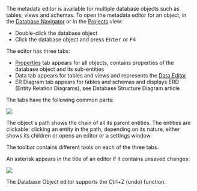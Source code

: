 The metadata editor is available for multiple database objects such as tables, views and schemas. To open the metadata editor for an object, in the [Database Navigator](https://github.com/serge-rider/dbeaver/wiki/Database-Navigator) or in the [Projects](https://github.com/serge-rider/dbeaver/wiki/Projects) view:
* Double-click the database object
* Click the database object and press <kbd>Enter</kbd> or <kbd>F4</kbd>

The editor has three tabs:
* [Properties](https://github.com/serge-rider/dbeaver/wiki/Properties) tab appears for all objects, contains properties of the database object and its sub-entities
* Data tab appears for tables and views and represents the [Data Editor](https://github.com/serge-rider/dbeaver/wiki/Data-Editor)
* ER Diagram tab appears for tables and schemas and displays ERD (Entity Relation Diagrams), see Database Structure Diagram article 

The tabs have the following common parts:

<img src="https://www.dropbox.com/s/jt5icc117393bg2/DB%20Object%20edito%20with%20markup.png?raw=1"/>

The object`s path shows the chain of all its parent entities. The entities are clickable: clicking an entity in the path, depending on its nature, either shows its children or opens an editor or a settings window.

The toolbar contains different tools on each of the three tabs.

An asterisk appears in the title of an editor if it contains unsaved changes:

<img src="https://www.dropbox.com/s/deojn9xj28njz4a/Asterisk.png?raw=1"/>

The Database Object editor supports the Ctrl+Z (undo) function.